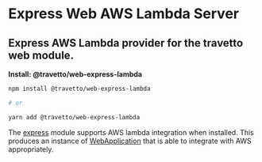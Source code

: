 <!-- This file was generated by @travetto/doc and should not be modified directly -->
<!-- Please modify https://github.com/travetto/travetto/tree/main/module/web-express-lambda/DOC.tsx and execute "npx trv doc" to rebuild -->
# Express Web AWS Lambda Server

## Express AWS Lambda provider for the travetto web module.

**Install: @travetto/web-express-lambda**
```bash
npm install @travetto/web-express-lambda

# or

yarn add @travetto/web-express-lambda
```

The [express](https://expressjs.com) module supports AWS lambda integration when installed.  This produces an instance of [WebApplication](https://github.com/travetto/travetto/tree/main/module/web/src/application/app.ts#L19) that is able to integrate with AWS appropriately.
